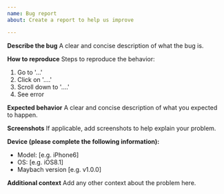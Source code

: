 ```yaml
---
name: Bug report
about: Create a report to help us improve

---
```


**Describe the bug**
A clear and concise description of what the bug is.

**How to reproduce**
Steps to reproduce the behavior:
1. Go to '...'
2. Click on '....'
3. Scroll down to '....'
4. See error

**Expected behavior**
A clear and concise description of what you expected to happen.

**Screenshots**
If applicable, add screenshots to help explain your problem.

**Device (please complete the following information):**
 - Model: [e.g. iPhone6]
 - OS: [e.g. iOS8.1]
 - Maybach version [e.g. v1.0.0]

**Additional context**
Add any other context about the problem here.
